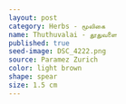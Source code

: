 ```yaml
---
layout: post
category: Herbs - மூலிகை
name: Thuthuvalai - தூதுவளை
published: true
seed-image: DSC_4222.png
source: Paramez Zurich
color: light brown
shape: spear
size: 1.5 cm
---
```




<!--more-->
